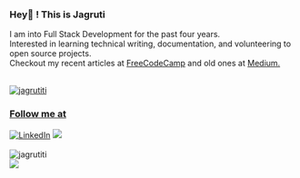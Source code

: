 <h3 align="left">Hey👋 ! This is Jagruti</h3>
I am into Full Stack Development for the past four years. <br>
Interested in learning technical writing, documentation, and volunteering to open source projects.  <br>
Checkout my recent articles at <a href="https://www.freecodecamp.org/news/author/jagruti/">FreeCodeCamp</a> and old ones at <a href="https://medium.com/@tiwarijagruti1">Medium.
<br><br>

<p align="left"> <img src="https://komarev.com/ghpvc/?username=jagrutiti&label=Profile%20views&color=6805D3&style=flat" alt="jagrutiti" /> </p>


<h3>Follow me at</h3>
<div>
<a  href="https://www.linkedin.com/in/jagruti-tiwari/" target="_blank"><img alt="LinkedIn" src="https://img.shields.io/badge/linkedin%20-%230077B5.svg?&style=for-the-badge&logo=linkedin&logoColor=white" /></a>
<a href="https://twitter.com/jagrutitiw" target="_blank"><img src="https://img.shields.io/badge/twitter-%314353F.svg?&style=for-the-badge&logo=twitter&logoColor=white&alt=twitter" /></a>
</div>
<br>

<div> 
 <div>
   <img src="https://github-readme-stats.vercel.app/api?username=jagrutiti&show_icons=true&theme=dracula&locale=en" alt="jagrutiti" />
 </div>
 <div> 
   <img src="https://github-readme-stats.vercel.app/api/top-langs/?username=jagrutiti&layout=compact&theme=dark" />
 </div>
<div>
